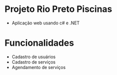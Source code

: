 # Projeto Rio Preto Piscinas
 - Aplicação web usando c# e .NET

# Funcionalidades
 - Cadastro de usuários
 - Cadastro de serviços
 - Agendamento de serviços
